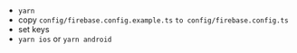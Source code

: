 - `yarn`
- copy `config/firebase.config.example.ts` `to config/firebase.config.ts`
- set keys
- `yarn ios` or `yarn android`